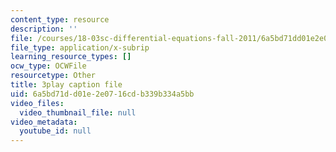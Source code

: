 ```yaml
---
content_type: resource
description: ''
file: /courses/18-03sc-differential-equations-fall-2011/6a5bd71dd01e2e0716cdb339b334a5bb_z-meBrqcy_I.srt
file_type: application/x-subrip
learning_resource_types: []
ocw_type: OCWFile
resourcetype: Other
title: 3play caption file
uid: 6a5bd71d-d01e-2e07-16cd-b339b334a5bb
video_files:
  video_thumbnail_file: null
video_metadata:
  youtube_id: null
---
```

